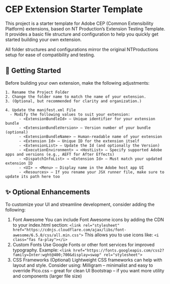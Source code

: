 # CEP Extension Starter Template

This project is a starter template for Adobe CEP (Common Extensibility Platform) extensions, based on NT Production’s Extension Testing Template. It provides a basic file structure and configuration to help you quickly get started building your own extension.

All folder structures and configurations mirror the original NTProductions setup for ease of compatibility and testing.

## 🔧 Getting Started

Before building your own extension, make the following adjustments:

    1. Rename the Project Folder
    2. Change the folder name to match the name of your extension.
    3. (Optional, but recommended for clarity and organization.)

    4. Update the manifest.xml File
      - Modify the following values to suit your extension:
          - <ExtensionBundleId> — Unique identifier for your extension bundle
          - <ExtensionBundleVersion> — Version number of your bundle (optional)
          - <ExtensionBundleName> — Human-readable name of your extension
          - <Extension Id> — Unique ID for the extension itself
          - <ExtensionList> — Update the Id (and optionally the Version)
          - <ExecutionEnvironment> → <HostList> — Specify supported Adobe apps and versions (e.g., AEFT for After Effects)
          - <DispatchInfoList> → <Extension Id> — Must match your updated extension ID
          - <UI> → <Menu> — Display name in the Adobe host app UI
          - <Resources> — If you rename your JSX runner file, make sure to update its path here too
## ✨ Optional Enhancements
To customize your UI and streamline development, consider adding the following:
1. Font Awesome
    You can include Font Awesome icons by adding the CDN to your index.html <head> section:
    ```<link rel="stylesheet" href="https://cdnjs.cloudflare.com/ajax/libs/font-awesome/6.5.0/css/all.min.css">```
    This allows you to use icons like:
    ```<i class="fas fa-play"></i>```
2. Custom Fonts
    Use Google Fonts or other font services for improved typography. Example:
    ```<link href="https://fonts.googleapis.com/css2?family=Inter:wght@400;700&display=swap" rel="stylesheet">```
3. CSS Frameworks (Optional)
    Lightweight CSS frameworks can help with layout and style. Consider using:
        Milligram – minimalist and easy to override
        Pico.css – great for clean UI
        Bootstrap – if you want more utility and components (larger file size)
